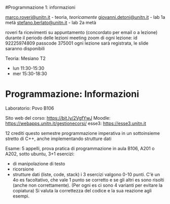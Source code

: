 #Programmazione 1: informazioni

marco.roveri@unitn.it - teoria, _teoricamente_
giovanni.detoni@unitn.it - lab 1a metà
stefano.berlato@unitn.it - lab 2a metà

roveri fa ricevimenti su appuntamento (concordato per email o a lezione) durante il periodo delle lezioni
meeting zoom di ogni lezione: id 92225974809 passcode 375001
ogni lezione sarà registrata, le slide saranno disponibili

Teoria: Mesiano T2
-	lun 11:30-15:30
-	mer 15:30-18:30
# Programmazione: Informazioni

Laboratorio: Povo B106

Sito web del corso: https://bit.ly/2VgfYwJ
Moodle: https://webapps.unitn.it/gestionecorsi/
esse3: https://esse3.unitn.it

12 crediti questo semestre
programmazione imperativa in un sottoinsieme stretto di C++, anche implementando strutture dati

Esame: 5 appelli, prova pratica di programmazione in aula B106, A201 o A202, sotto ubuntu, 
3+1 esercizi: 
-	di manipolazione di testo
-	ricorsione
-	strutture dati (liste, code, stack) 
i 3 esercizi valgono 0-10 punti. C'è un 4o es facoltativo, che vale 1 punto se corretto e se gli altri es sono risolti (anche non correttamente). (Per ogni es ci sono 4 varianti per evitare la copiatura)
Si valuta la correttezza del codice e la sua reazione agli esempi.
